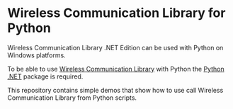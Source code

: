 # Wireless Communication Library for Python
 Wireless Communication Library .NET Edition can be used with Python on Windows platforms.
 
 To be able to use [Wireless Communication Library](https://www.btframework.com/wcl.htm) with Python the [Python .NET](https://github.com/pythonnet/pythonnet) package is required.
 
 This repository contains simple demos that show how to use call Wireless Communication Library from Python scripts.
